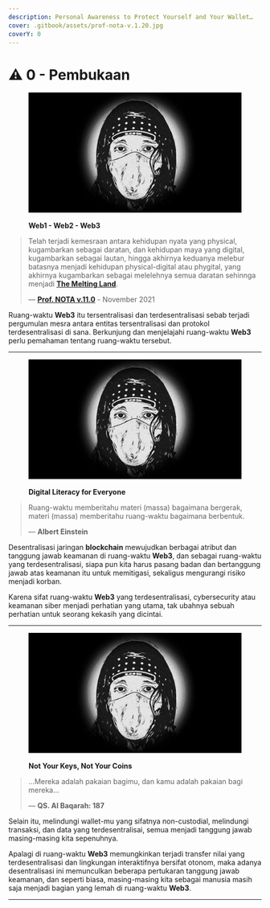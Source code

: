 ```yaml
---
description: Personal Awareness to Protect Yourself and Your Wallet…
cover: .gitbook/assets/prof-nota-v.1.20.jpg
coverY: 0
---
```


# ⚠️ 0 - Pembukaan

<figure><img src=".gitbook/assets/prof-nota-v.1.20.jpg" alt=""><figcaption><p><strong>Web1 - Web2 - Web3</strong></p></figcaption></figure>

> Telah terjadi kemesraan antara kehidupan nyata yang physical, kugambarkan sebagai daratan, dan kehidupan maya yang digital, kugambarkan sebagai lautan, hingga akhirnya keduanya melebur batasnya menjadi kehidupan physical-digital atau phygital, yang akhirnya kugambarkan sebagai melelehnya semua daratan sehinnga menjadi [**The Melting Land**](https://docs.endhonesa.com/02-the-creations.../waivfves-2/15.-the-melting-land).
>
> — [**Prof. NOTA v.11.0**](https://nota.endhonesa.com/) - November 2021

Ruang-waktu **Web3** itu tersentralisasi dan terdesentralisasi sebab terjadi pergumulan mesra antara entitas tersentralisasi dan protokol terdesentralisasi di sana. Berkunjung dan menjelajahi ruang-waktu **Web3** perlu pemahaman tentang ruang-waktu tersebut.

***

<figure><img src=".gitbook/assets/prof-nota-v.1.20.jpg" alt=""><figcaption><p><strong>Digital Literacy for Everyone</strong></p></figcaption></figure>

> Ruang-waktu memberitahu materi (massa) bagaimana bergerak, materi (massa) memberitahu ruang-waktu bagaimana berbentuk.
>
> — **Albert Einstein**

Desentralisasi jaringan **blockchain** mewujudkan berbagai atribut dan tanggung jawab keamanan di ruang-waktu **Web3**, dan sebagai ruang-waktu yang terdesentralisasi, siapa pun kita harus pasang badan dan bertanggung jawab atas keamanan itu untuk memitigasi, sekaligus mengurangi risiko menjadi korban.

Karena sifat ruang-waktu **Web3** yang terdesentralisasi, cybersecurity atau keamanan siber menjadi perhatian yang utama, tak ubahnya sebuah perhatian untuk seorang kekasih yang dicintai.

***

<figure><img src=".gitbook/assets/prof-nota-v.1.20.jpg" alt=""><figcaption><p><strong>Not Your Keys, Not Your Coins</strong></p></figcaption></figure>

> …Mereka adalah pakaian bagimu, dan kamu adalah pakaian bagi mereka...
>
> — **QS. Al Baqarah: 187**

Selain itu, melindungi wallet-mu yang sifatnya non-custodial, melindungi transaksi, dan data yang terdesentralisai, semua menjadi tanggung jawab masing-masing kita sepenuhnya.

Apalagi di ruang-waktu **Web3** memungkinkan terjadi transfer nilai yang terdesentralisasi dan lingkungan interaktifnya bersifat otonom, maka adanya desentralisasi ini memunculkan beberapa pertukaran tanggung jawab keamanan, dan seperti biasa, masing-masing kita sebagai manusia masih saja menjadi bagian yang lemah di ruang-waktu **Web3**.

***
